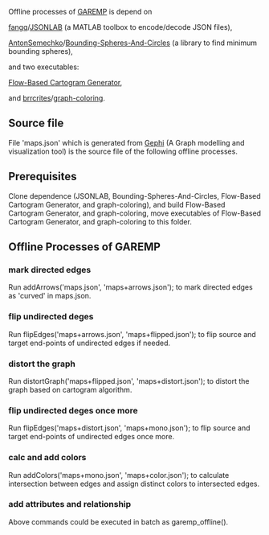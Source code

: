 Offline processes of [GAREMP](http://garemp.github.io/) is depend on 

[fangq](https://github.com/fangq)/[JSONLAB](https://github.com/fangq/jsonlab) (a MATLAB toolbox to encode/decode JSON files), 

[AntonSemechko](https://github.com/AntonSemechko)/[Bounding-Spheres-And-Circles](https://github.com/AntonSemechko/Bounding-Spheres-And-Circles) (a library to find minimum bounding spheres), 

and two executables:

[Flow-Based Cartogram Generator](https://github.com/Flow-Based-Cartograms/go_cart), 

and [brrcrites](https://github.com/brrcrites)/[graph-coloring](https://github.com/brrcrites/graph-coloring).

##

## Source file

File 'maps.json' which is generated from [Gephi](https://github.com/gephi/gephi) (A Graph modelling and visualization tool) is the source file of the following offline processes.

## Prerequisites

Clone dependence (JSONLAB, Bounding-Spheres-And-Circles, Flow-Based Cartogram Generator, and graph-coloring), and build Flow-Based Cartogram Generator, and graph-coloring, move executables of Flow-Based Cartogram Generator, and graph-coloring to this folder.

## Offline Processes of GAREMP

### mark directed edges

Run addArrows('maps.json', 'maps+arrows.json'); to mark directed edges as 'curved' in maps.json.

### flip undirected deges

Run flipEdges('maps+arrows.json', 'maps+flipped.json'); to flip source and target end-points of undirected edges if needed.

### distort the graph

Run distortGraph('maps+flipped.json', 'maps+distort.json'); to distort the graph based on cartogram algorithm.

### flip undirected deges once more

Run flipEdges('maps+distort.json', 'maps+mono.json'); to flip source and target end-points of undirected edges once more.

### calc and add colors

Run addColors('maps+mono.json', 'maps+color.json'); to calculate intersection between edges and assign distinct colors to intersected edges.

### add attributes and relationship


Above commands could be executed in batch as garemp_offline().
